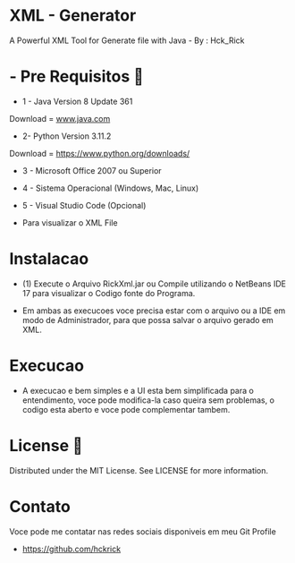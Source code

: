 
# XML - Generator

A Powerful XML Tool for Generate file with Java - By : Hck_Rick


# - Pre Requisitos 🧰

- 1 - Java Version 8 Update 361

Download = www.java.com

- 2- Python Version 3.11.2

Download = https://www.python.org/downloads/

- 3 - Microsoft Office 2007 ou Superior


- 4 - Sistema Operacional (Windows, Mac, Linux)


- 5 - Visual Studio Code (Opcional)

- Para visualizar o  XML File

# Instalacao 

- (1) Execute o Arquivo RickXml.jar ou Compile utilizando o NetBeans IDE 17 para visualizar o Codigo fonte do Programa.

- Em ambas as execucoes voce precisa estar com o arquivo ou a IDE em modo de Administrador, para que possa salvar o arquivo gerado em XML.

# Execucao

- A execucao e bem simples e a UI esta bem simplificada para o entendimento, voce pode modifica-la caso queira sem problemas, o codigo esta aberto e voce pode complementar tambem.

# License 📝

Distributed under the MIT License. See LICENSE for more information.

# Contato

Voce pode me contatar nas redes sociais disponiveis em meu Git Profile

- https://github.com/hckrick

